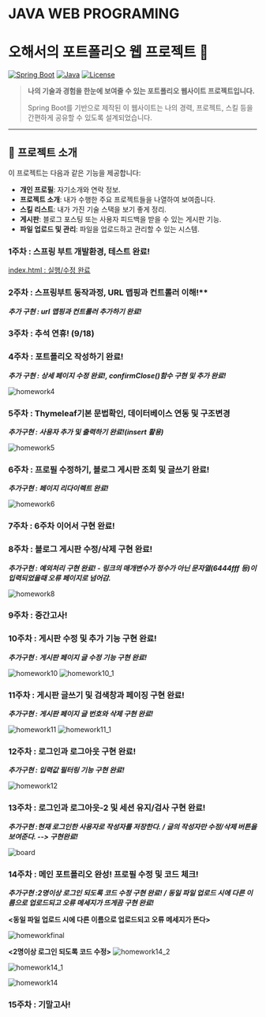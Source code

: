 # JAVA WEB PROGRAMING

# 오해서의 포트폴리오 웹 프로젝트 🚀

[![Spring Boot](https://img.shields.io/badge/Spring%20Boot-2.5.4-green.svg)](https://spring.io/projects/spring-boot)
[![Java](https://img.shields.io/badge/Java-17-orange.svg)](https://www.oracle.com/java/technologies/javase-jdk17-downloads.html)
[![License](https://img.shields.io/badge/license-MIT-blue.svg)](LICENSE)

> **나의 기술과 경험을 한눈에 보여줄 수 있는 포트폴리오 웹사이트 프로젝트입니다.**
>
> Spring Boot를 기반으로 제작된 이 웹사이트는 나의 경력, 프로젝트, 스킬 등을 간편하게 공유할 수 있도록 설계되었습니다.

---

## 📌 프로젝트 소개

이 프로젝트는 다음과 같은 기능을 제공합니다:
- **개인 프로필**: 자기소개와 연락 정보.
- **프로젝트 소개**: 내가 수행한 주요 프로젝트들을 나열하여 보여줍니다.
- **스킬 리스트**: 내가 가진 기술 스택을 보기 좋게 정리.
- **게시판**: 블로그 포스팅 또는 사용자 피드백을 받을 수 있는 게시판 기능.
- **파일 업로드 및 관리**: 파일을 업로드하고 관리할 수 있는 시스템.


### 1주차 : 스프링 부트 개발환경, 테스트 완료!

[index.html : 실행/수정 완료](https://github.com/Ohhaeseo)

### 2주차 : 스프링부트 동작과정, URL 맵핑과 컨트롤러 이해!**

***추가 구현 : url 맵핑과 컨트롤러 추가하기 완료!***

### 3주차 : 추석 연휴! (9/18)

### 4주차 : 포트폴리오 작성하기 완료!

***추가 구현 : 상세 페이지 수정 완료!, confirmClose()함수 구현 및 추가 완료!***

![homework4](https://github.com/user-attachments/assets/cac4f504-66c2-46e3-be37-9d5ac82374ac)

### 5주차 : Thymeleaf기본 문법확인, 데이터베이스 연동 및 구조변경

***추가구현 : 사용자 추가 및 출력하기 완료!(insert 활용)***

![homework5](https://github.com/user-attachments/assets/1502f352-07f5-4c5c-930d-a036ac3bd77c)

### 6주차 : 프로필 수정하기, 블로그 게시판 조회 및 글쓰기 완료!

***추가구현 : 페이지 리다이렉트 완료!***

![homework6](https://github.com/user-attachments/assets/03b5fc01-81df-41ff-bb4e-1cf84df1f725)

### 7주차 : 6주차 이어서 구현 완료!

### 8주차 : 블로그 게시판 수정/삭제 구현 완료!

***추가구현 : 예외처리 구현 완료! - 링크의 매개변수가 정수가 아닌 문자열(6444fff 등)이 입력되었을때 오류 페이지로 넘어감.***

![homework8](https://github.com/user-attachments/assets/bbcd8e73-db31-4dd9-967c-9b98d047b9b2)

### 9주차 : 중간고사!

### 10주차 : 게시판 수정 및 추가 기능 구현 완료!

***추가구현 : 게시판 페이지 글 수정 기능 구현 완료!***

![homework10](https://github.com/user-attachments/assets/5a08d062-39c0-4782-9996-59214cd4e54e)
![homework10_1](https://github.com/user-attachments/assets/b2eb09a3-728e-4e1a-bbd2-68ebc756e207)

### 11주차 : 게시판 글쓰기 및 검색창과 페이징 구현 완료!

***추가구현 : 게시판 페이지 글 번호와 삭제 구현 완료!***

![homework11](https://github.com/user-attachments/assets/4835041e-620e-48e9-a723-4a8a77f40ecc)
![homework11_1](https://github.com/user-attachments/assets/48525408-9d96-4101-8839-9143487bf6ac)

### 12주차 : 로그인과 로그아웃 구현 완료!

***추가구현 : 입력값 필터링 기능 구현 완료!***

![homework12](https://github.com/user-attachments/assets/0dfc75bd-a57e-454c-a1ff-ff69a337d5bf)

### 13주차 : 로그인과 로그아웃-2 및 세션 유지/검사 구현 완료!

***추가구현 :현재 로그인한 사용자로 작성자를 저장한다. / 글의 작성자만 수정/삭제 버튼을 보여준다. --> 구현완료!***

![board](https://github.com/user-attachments/assets/bc99f3c8-2dcc-4fe3-a23b-ac7562531081)

### 14주차 : 메인 포트폴리오 완성! 프로필 수정 및 코드 체크!

***추가구현 :2명이상 로그인 되도록 코드 수정 구현 완료! / 동일 파일 업로드 시에 다른 이름으로 업로드되고 오류 메세지가 뜨게끔 구현 완료!***

**<동일 파일 업로드 시에 다른 이름으로 업로드되고 오류 메세지가 뜬다>**

![homeworkfinal](https://github.com/user-attachments/assets/ca3f1347-fa7f-4d96-8e91-8f451a87c56e)

**<2명이상 로그인 되도록 코드 수정>**
![homework14_2](https://github.com/user-attachments/assets/eed038d4-8c0e-4a50-9055-1364ca36cbff)

![homework14_1](https://github.com/user-attachments/assets/9d24ed52-80d9-481e-b42e-b81cf42fbf5f)

![homework14](https://github.com/user-attachments/assets/c6252565-bb87-40e8-9897-787928d9a629)

### 15주차 : 기말고사!









